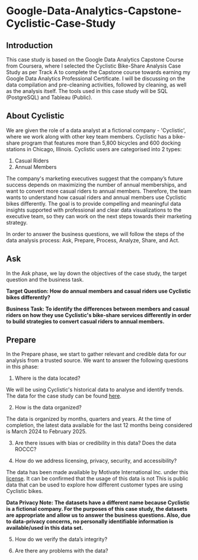 # Google-Data-Analytics-Capstone-Cyclistic-Case-Study


## Introduction

This case study is based on the Google Data Analytics Capstone Course from Coursera, where I selected the Cyclistic Bike-Share Analysis Case Study as per Track A to complete the Capstone course towards earning my Google Data Analytics Professional Certificate. I will be discussing on the data compilation and pre-cleaning activities, followed by cleaning, as well as the analysis itself. The tools used in this case study will be SQL (PostgreSQL) and Tableau (Public).


## About Cyclistic

We are given the role of a data analyst at a fictional company - 'Cyclistic', where we work along with other key team members. Cyclistic has a bike-share program that features more than 5,800 bicycles and 600 docking stations in Chicago, Illinois. Cyclistic users are categorised into 2 types: 

1. Casual Riders
2. Annual Members

The company's marketing executives suggest that the company’s future success depends on maximizing the number of annual memberships, and want to convert more casual riders to annual members. Therefore, the team wants to understand how casual riders and annual members use Cyclistic bikes differently. The goal is to provide compelling and meaningful data insights supported with professional and clear data visualizations to the executive team, so they can work on the next steps towards their marketing strategy.

In order to answer the business questions, we will follow the steps of the data analysis process: Ask, Prepare, Process, Analyze, Share, and Act.


## Ask

In the Ask phase, we lay down the objectives of the case study, the target question and the business task.

**Target Question: How do annual members and casual riders use Cyclistic bikes differently?**

**Business Task: To identify the differences between members and casual riders on how they use Cyclistic's bike-share services differently in order to build strategies to convert casual riders to annual members.**


## Prepare

In the Prepare phase, we start to gather relevant and credible data for our analysis from a trusted source. We want to answer the following questions in this phase:


1. Where is the data located?

We will be using Cyclistic's historical data to analyse and identify trends. The data for the case study can be found [here](https://divvy-tripdata.s3.amazonaws.com/index.html).


2. How is the data organized?

The data is organized by months, quarters and years. At the time of completion, the latest data available for the last 12 months being considered is March 2024 to February 2025.


3. Are there issues with bias or credibility in this data? Does the data ROCCC?


4. How do we address licensing, privacy, security, and accessibility?

The data has been made available by Motivate International Inc. under this [license](https://www.divvybikes.com/data-license-agreement). It can be confirmed that the usage of this data is not This is public data that can be used to explore how different customer types are using Cyclistic bikes. 

**Data Privacy Note: The datasets have a different name because Cyclistic is a fictional company. For the purposes of this case study, the datasets are appropriate and allow us to answer the business questions. Also, due to data-privacy concerns, no personally identifiable information is available/used in this data set.**


5. How do we verify the data’s integrity?


6. Are there any problems with the data?





